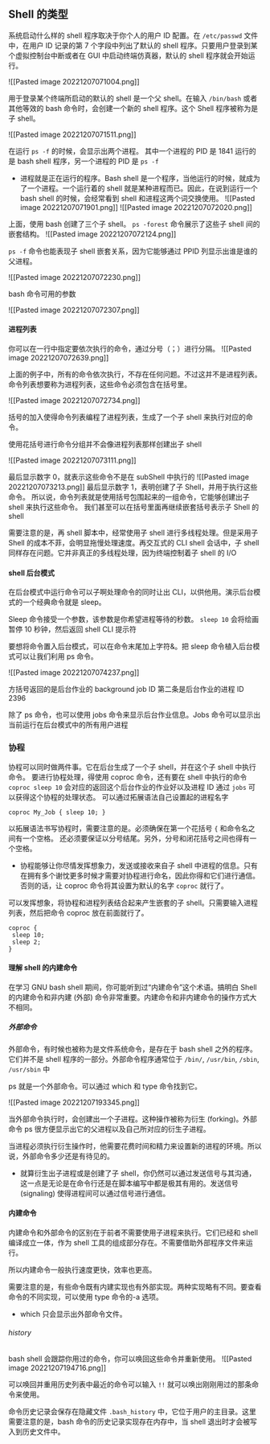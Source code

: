 ## Shell 的类型

系统启动什么样的 shell 程序取决于你个人的用户 ID 配置。在 `/etc/passwd` 文件中，在用户 ID 记录的第 7 个字段中列出了默认的 shell 程序。只要用户登录到某个虚拟控制台中断或者在 GUI 中启动终端仿真器，默认的 shell 程序就会开始运行。

![[Pasted image 20221207071004.png]]


用于登录某个终端所启动的默认的 shell 是一个父 shell。在输入 `/bin/bash` 或者其他等效的 bash 命令时，会创建一个新的 shell 程序。这个 Shell 程序被称为是子 shell。

![[Pasted image 20221207071511.png]]

在运行 `ps -f` 的时候，会显示出两个进程。
其中一个进程的 PID 是 1841 运行的是  bash shell 程序，另一个进程的 PID 是 ` ps -f `

- 进程就是正在运行的程序。Bash shell 是一个程序，当他运行的时候，就成为了一个进程。一个运行着的 shell 就是某种进程而已。因此，在说到运行一个 bash shell 的时候，会经常看到 shell 和进程这两个词交换使用。
![[Pasted image 20221207071901.png]]
![[Pasted image 20221207072020.png]]

上面，使用 bash 创建了三个子 shell。 `ps -forest` 命令展示了这些子 shell 间的嵌套结构。
![[Pasted image 20221207072124.png]]

`ps -f` 命令也能表现子 shell 嵌套关系，因为它能够通过 PPID 列显示出谁是谁的父进程。

![[Pasted image 20221207072230.png]]

bash 命令可用的参数

![[Pasted image 20221207072307.png]]


#### 进程列表

你可以在一行中指定要依次执行的命令，通过分号（；）进行分隔。
![[Pasted image 20221207072639.png]]

上面的例子中，所有的命令依次执行，不存在任何问题。不过这并不是进程列表。命令列表想要称为进程列表，这些命令必须包含在括号里。

![[Pasted image 20221207072734.png]]

括号的加入使得命令列表编程了进程列表，生成了一个子 shell 来执行对应的命令。

使用花括号进行命令分组并不会像进程列表那样创建出子 shell

![[Pasted image 20221207073111.png]]

最后显示数字 0，就表示这些命令不是在 subShell 中执行的
![[Pasted image 20221207073213.png]]
最后显示数字 1，表明创建了子 Shell，并用于执行这些命令。
所以说，命令列表就是使用括号包围起来的一组命令，它能够创建出子 shell 来执行这些命令。
我们甚至可以在括号里面再继续嵌套括号表示子 Shell 的 shell

需要注意的是，再 shell 脚本中，经常使用子 shell 进行多线程处理。但是采用子 Shell 的成本不菲，会明显拖慢处理速度。再交互式的 CLI shell 会话中，子 shell 同样存在问题。它并非真正的多线程处理，因为终端控制着子 shell 的 I/O

#### shell 后台模式

在后台模式中运行命令可以子啊处理命令的同时让出 CLI，以供他用。演示后台模式的一个经典命令就是 sleep。

Sleep 命令接受一个参数，该参数是你希望进程等待的秒数。
`sleep 10` 会将绘画暂停 10 秒钟，然后返回 shell CLI 提示符

要想将命令置入后台模式，可以在命令末尾加上字符&。把 sleep 命令植入后台模式可以让我们利用 ps 命令。

![[Pasted image 20221207074237.png]]

方括号返回的是后台作业的 background job ID
第二条是后台作业的进程 ID 2396

除了 ps 命令，也可以使用 jobs 命令来显示后台作业信息。Jobs 命令可以显示出当前运行在后台模式中的所有用户进程

### 协程

协程可以同时做两件事。它在后台生成了一个子 shell，并在这个子 shell 中执行命令。
要进行协程处理，得使用 coproc 命令，还有要在 shell 中执行的命令
`coproc sleep 10`
会对应的返回这个后台作业的作业好以及进程 ID
通过 `jobs` 可以获得这个协程的处理状态。
可以通过拓展语法自己设置起的进程名字
```shell
coproc My_Job { sleep 10; }
```

以拓展语法书写协程时，需要注意的是。必须确保在第一个花括号 `{` 和命令名之间有一个空格。
还必须要保证以分号结尾。另外，分号和闭花括号之间也得有一个空格。

- 协程能够让你尽情发挥想象力，发送或接收来自子 shell 中进程的信息。只有在拥有多个谢忱更多时候才需要对协程进行命名，因此你得和它们进行通信。否则的话，让 coproc 命令将其设置为默认的名字 `coproc` 就行了。

可以发挥想象，将协程和进程列表结合起来产生嵌套的子 shell。只需要输入进程列表，然后把命令 coproc 放在前面就行了。
```shell
coproc {
 sleep 10;
 sleep 2;
}
```

#### 理解 shell 的内建命令

在学习 GNU bash shell 期间，你可能听到过“内建命令”这个术语。搞明白 Shell 的内建命令和非内建 (外部) 命令非常重要。内建命令和非内建命令的操作方式大不相同。

##### 外部命令

外部命令，有时候也被称为是文件系统命令，是存在于 bash shell 之外的程序。它们并不是 shell 程序的一部分。外部命令程序通常位于 `/bin/`, `/usr/bin`, `/sbin`, `/usr/sbin` 中

ps 就是一个外部命令。可以通过 which 和 type 命令找到它。

![[Pasted image 20221207193345.png]]

当外部命令执行时，会创建出一个子进程。这种操作被称为衍生 (forking)。外部命令 ps 很方便显示出它的父进程以及自己所对应的衍生子进程。

当进程必须执行衍生操作时，他需要花费时间和精力来设置新的进程的环境。所以说，外部命令多少还是有待见的。

- 就算衍生出子进程或是创建了子 shell，你仍然可以通过发送信号与其沟通，这一点是无论是在命令行还是在脚本编写中都是极其有用的。发送信号 (signaling) 使得进程间可以通过信号进行通信。

#### 内建命令

内建命令和外部命令的区别在于前者不需要使用子进程来执行。它们已经和 shell 编译成立一体，作为 shell 工具的组成部分存在。不需要借助外部程序文件来运行。

所以内建命令一般执行速度更快，效率也更高。

需要注意的是，有些命令既有内建实现也有外部实现。两种实现略有不同。要查看命令的不同实现，可以使用 type 命令的-a 选项。
- which 只会显示出外部命令文件。

###### history

bash shell 会跟踪你用过的命令，你可以唤回这些命令并重新使用。
![[Pasted image 20221207194716.png]]

可以唤回并重用历史列表中最近的命令可以输入 `!!` 就可以唤出刚刚用过的那条命令来使用。

命令历史记录会保存在隐藏文件 `.bash_history` 中，它位于用户的主目录。这里需要注意的是，bash 命令的历史记录实现存在内存中，当 shell 退出时才会被写入到历史文件中。

